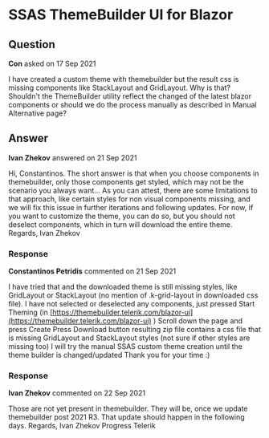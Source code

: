 # SSAS ThemeBuilder UI for Blazor

## Question

**Con** asked on 17 Sep 2021

I have created a custom theme with themebuilder but the result css is missing components like StackLayout and GridLayout. Why is that? Shouldn't the ThemeBuilder utility reflect the changed of the latest blazor components or should we do the process manually as described in Manual Alternative page?

## Answer

**Ivan Zhekov** answered on 21 Sep 2021

Hi, Constantinos. The short answer is that when you choose components in themebuilder, only those components get styled, which may not be the scenario you always want... As you can attest, there are some limitations to that approach, like certain styles for non visual components missing, and we will fix this issue in further iterations and following updates. For now, if you want to customize the theme, you can do so, but you should not deselect components, which in turn will download the entire theme. Regards, Ivan Zhekov

### Response

**Constantinos Petridis** commented on 21 Sep 2021

I have tried that and the downloaded theme is still missing styles, like GridLayout or StackLayout (no mention of .k-grid-layout in downloaded css file). I have not selected or deselected any components, just pressed Start Theming (in [https://themebuilder.telerik.com/blazor-ui](https://themebuilder.telerik.com/blazor-ui) ) Scroll down the page and press Create Press Download button resulting zip file contains a css file that is missing GridLayout and StackLayout styles (not sure if other styles are missing too) I will try the manual SSAS custom theme creation until the theme builder is changed/updated Thank you for your time :)

### Response

**Ivan Zhekov** commented on 22 Sep 2021

Those are not yet present in themebuilder. They will be, once we update themebuilder post 2021 R3. That update should happen in the following days. Regards, Ivan Zhekov Progress Telerik
